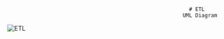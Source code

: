                                                               # ETL
                                                            UML Diagram

![ETL](https://user-images.githubusercontent.com/49879083/220548762-b5d20cd6-73ae-46b9-8748-fb6d6b9c7982.png)
